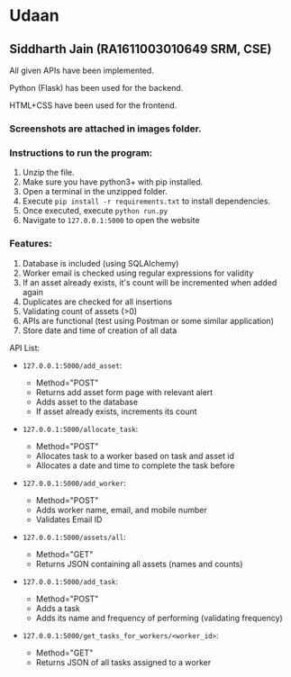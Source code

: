 # Udaan

## Siddharth Jain (RA1611003010649 SRM, CSE)

All given APIs have been implemented. 


Python (Flask) has been used for the backend.

HTML+CSS have been used for the frontend.

### Screenshots are attached in images folder.

### Instructions to run the program:

1. Unzip the file.
2. Make sure you have python3+ with pip installed.
3. Open a terminal in the unzipped folder.
4. Execute `pip install -r requirements.txt` to install dependencies.
5. Once executed, execute `python run.py`
6. Navigate to `127.0.0.1:5000` to open the website

### Features:

1. Database is included (using SQLAlchemy)
2. Worker email is checked using regular expressions for validity
3. If an asset already exists, it's count will be incremented when added again
4. Duplicates are checked for all insertions
5. Validating count of assets (>0)
6. APIs are functional (test using Postman or some similar application)
7. Store date and time of creation of all data

API List:

- `127.0.0.1:5000/add_asset`:
  + Method="POST"
  + Returns add asset form page with relevant alert
  + Adds asset to the database
  + If asset already exists, increments its count
  
- `127.0.0.1:5000/allocate_task`:
  + Method="POST"
  + Allocates task to a worker based on task and asset id
  + Allocates a date and time to complete the task before
  
- `127.0.0.1:5000/add_worker`:
  + Method="POST"
  + Adds worker name, email, and mobile number
  + Validates Email ID
  
- `127.0.0.1:5000/assets/all`:
  + Method="GET"
  + Returns JSON containing all assets (names and counts)
  
- `127.0.0.1:5000/add_task`:
  + Method="POST"
  + Adds a task
  + Adds its name and frequency of performing (validating frequency)
  
- `127.0.0.1:5000/get_tasks_for_workers/<worker_id>`:
  + Method="GET"
  + Returns JSON of all tasks assigned to a worker
